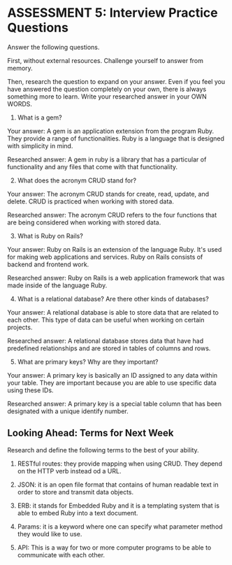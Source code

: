 # ASSESSMENT 5: Interview Practice Questions

Answer the following questions.

First, without external resources. Challenge yourself to answer from memory.

Then, research the question to expand on your answer. Even if you feel you have answered the question completely on your own, there is always something more to learn. Write your researched answer in your OWN WORDS.

1. What is a gem?

Your answer: A gem is an application extension from the program Ruby. They provide a range of  functionalities. Ruby is a language that is designed with simplicity in mind.

Researched answer: A gem in ruby is a library that has a particular of functionality and any files that come with that functionality.

2. What does the acronym CRUD stand for?

Your answer: The acronym CRUD stands for create, read, update, and delete. CRUD is practiced when working with stored data.

Researched answer: The acronym CRUD refers to the four functions that are being considered when working with stored data. 

3. What is Ruby on Rails?

Your answer: Ruby on Rails is an extension of the language Ruby. It's used for making web applications and services. Ruby on Rails consists of backend and frontend work. 

Researched answer: Ruby on Rails is a web application framework that was made inside of the language Ruby. 

4. What is a relational database? Are there other kinds of databases?

Your answer: A relational database is able to store data that are related to each other. This type of data can be useful when working on certain projects.

Researched answer: A relational database stores data that have had predefined relationships and are stored in tables of columns and rows. 

5. What are primary keys? Why are they important?

Your answer: A primary key is basically an ID assigned to any data within your table. They are important because you are able to use specific data using these IDs. 

Researched answer: A primary key is a special table column that has been designated with a unique identify number. 

## Looking Ahead: Terms for Next Week

Research and define the following terms to the best of your ability.

1. RESTful routes: they provide mapping when using CRUD. They depend on the HTTP verb instead od a URL.

2. JSON: it is an open file format that contains of human readable text in order to store and transmit data objects. 

3. ERB: it stands for Embedded Ruby and it is a templating system that is able to embed Ruby into a text document. 

4. Params: it is a keyword where one can specify what parameter method they would like to use.

5. API: This is a way for two or more computer programs to be able to communicate with each other.
